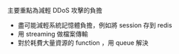 主要重點為減輕 DDoS 攻擊的負擔
* 盡可能減輕系統記憶體負擔，例如將 session 存到 redis
* 用 streaming 做檔案傳輸
* 對於耗費大量資源的 function ，用 queue 解決
